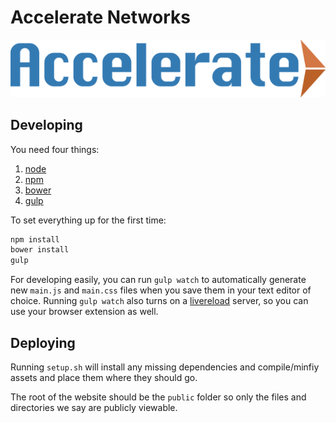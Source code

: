 # Accelerate Networks

![Accelerate Networks](public/assets/img/accelerate.png)

## Developing

You need four things:

1. [node](http://nodejs.org/)
2. [npm](https://www.npmjs.com/)
3. [bower](http://bower.io/)
4. [gulp](http://gulpjs.com/)

To set everything up for the first time:

```bash
npm install
bower install
gulp
```

For developing easily, you can run `gulp watch` to automatically generate new `main.js` and `main.css` files when you save them in your text editor of choice. Running `gulp watch` also turns on a [livereload](http://livereload.com/) server, so you can use your browser extension as well.

## Deploying

Running `setup.sh` will install any missing dependencies and compile/minfiy assets and place them where they should go.

The root of the website should be the `public` folder so only the files and directories we say are publicly viewable.
